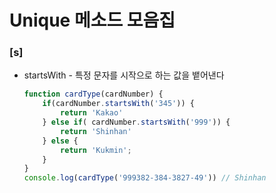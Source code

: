# Unique 메소드 모음집

### [s]

* startsWith - 특정 문자를 시작으로 하는 값을 뱉어낸다

  ```javascript
  function cardType(cardNumber) {
      if(cardNumber.startsWith('345')) {
          return 'Kakao'
      } else if( cardNumber.startsWith('999')) {
          return 'Shinhan'
      } else {
          return 'Kukmin';
      }
  }
  console.log(cardType('999382-384-3827-49')) // Shinhan
  
  ```

  